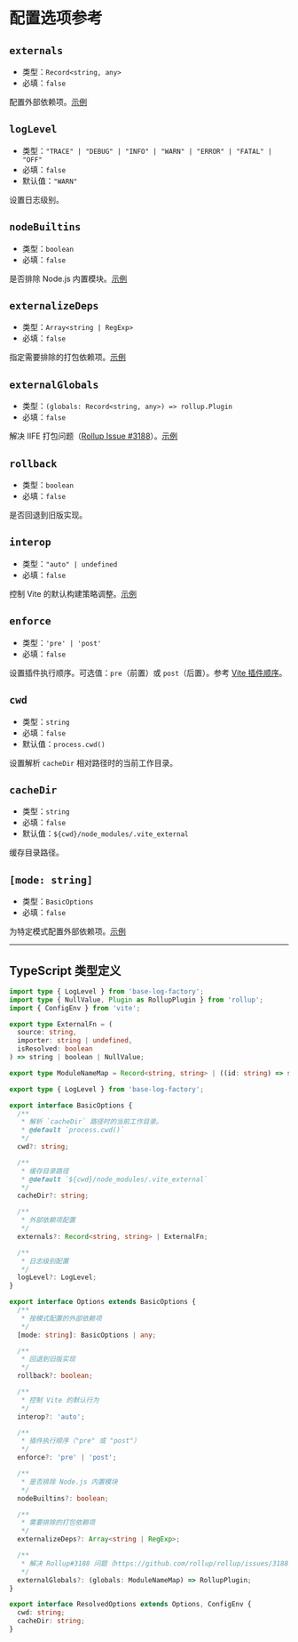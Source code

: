 # 配置选项参考

## `externals`
* 类型：`Record<string, any>`
* 必填：`false`

配置外部依赖项。[示例](/zh/plugins/vite-plugin-external/usage#基础使用)

## `logLevel`
* 类型：`"TRACE" | "DEBUG" | "INFO" | "WARN" | "ERROR" | "FATAL" | "OFF"`
* 必填：`false`
* 默认值：`"WARN"`

设置日志级别。

## `nodeBuiltins`
* 类型：`boolean`
* 必填：`false`

是否排除 Node.js 内置模块。[示例](/zh/plugins/vite-plugin-external/usage#构建时仅排除依赖)

## `externalizeDeps`
* 类型：`Array<string | RegExp>`
* 必填：`false`

指定需要排除的打包依赖项。[示例](/zh/plugins/vite-plugin-external/usage#构建时仅排除依赖)

## `externalGlobals`
* 类型：`(globals: Record<string, any>) => rollup.Plugin`
* 必填：`false`

解决 IIFE 打包问题（[Rollup Issue #3188](https://github.com/rollup/rollup/issues/3188)）。[示例](/zh/plugins/vite-plugin-external/usage#解决-iife-格式的打包问题)

## `rollback`
* 类型：`boolean`
* 必填：`false`

是否回退到旧版实现。

## `interop`
* 类型：`"auto" | undefined`
* 必填：`false`

控制 Vite 的默认构建策略调整。[示例](/zh/plugins/vite-plugin-external/usage#调整打包策略)

## `enforce`
* 类型：`'pre' | 'post'`
* 必填：`false`

设置插件执行顺序。可选值：`pre`（前置）或 `post`（后置）。参考 [Vite 插件顺序](https://cn.vitejs.dev/guide/api-plugin.html#plugin-ordering)。

## `cwd`
* 类型：`string`
* 必填：`false`
* 默认值：`process.cwd()`

设置解析 `cacheDir` 相对路径时的当前工作目录。

## `cacheDir`
* 类型：`string`
* 必填：`false`
* 默认值：`${cwd}/node_modules/.vite_external`

缓存目录路径。

## `[mode: string]`
* 类型：`BasicOptions`
* 必填：`false`

为特定模式配置外部依赖项。[示例](/zh/plugins/vite-plugin-external/usage#多模式场景配置)

---

## TypeScript 类型定义

```typescript
import type { LogLevel } from 'base-log-factory';
import type { NullValue, Plugin as RollupPlugin } from 'rollup';
import { ConfigEnv } from 'vite';

export type ExternalFn = (
  source: string,
  importer: string | undefined,
  isResolved: boolean
) => string | boolean | NullValue;

export type ModuleNameMap = Record<string, string> | ((id: string) => string);

export type { LogLevel } from 'base-log-factory';

export interface BasicOptions {
  /**
   * 解析 `cacheDir` 路径时的当前工作目录。
   * @default `process.cwd()`
   */
  cwd?: string;

  /**
   * 缓存目录路径
   * @default `${cwd}/node_modules/.vite_external`
   */
  cacheDir?: string;

  /**
   * 外部依赖项配置
   */
  externals?: Record<string, string> | ExternalFn;

  /**
   * 日志级别配置
   */
  logLevel?: LogLevel;
}

export interface Options extends BasicOptions {
  /**
   * 按模式配置的外部依赖项
   */
  [mode: string]: BasicOptions | any;

  /**
   * 回退到旧版实现
   */
  rollback?: boolean;

  /**
   * 控制 Vite 的默认行为
   */
  interop?: 'auto';

  /**
   * 插件执行顺序（"pre" 或 "post"）
   */
  enforce?: 'pre' | 'post';

  /**
   * 是否排除 Node.js 内置模块
   */
  nodeBuiltins?: boolean;

  /**
   * 需要排除的打包依赖项
   */
  externalizeDeps?: Array<string | RegExp>;

  /**
   * 解决 Rollup#3188 问题（https://github.com/rollup/rollup/issues/3188）
   */
  externalGlobals?: (globals: ModuleNameMap) => RollupPlugin;
}

export interface ResolvedOptions extends Options, ConfigEnv {
  cwd: string;
  cacheDir: string;
}
```
